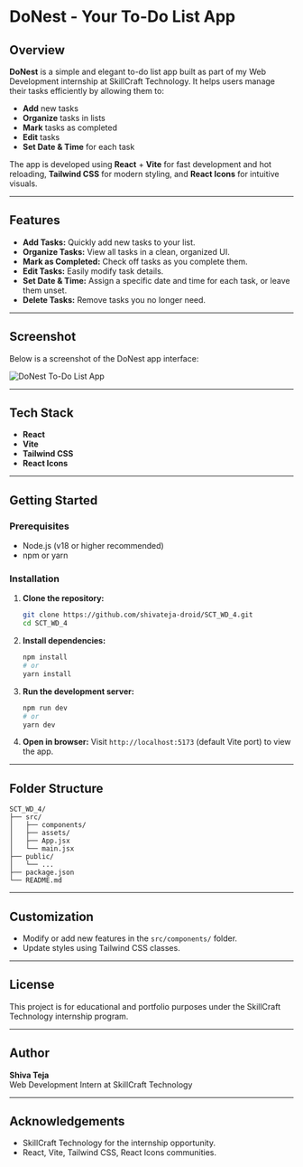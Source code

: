 # DoNest - Your To-Do List App
## Overview

**DoNest** is a simple and elegant to-do list app built as part of my Web Development internship at SkillCraft Technology. It helps users manage their tasks efficiently by allowing them to:

- **Add** new tasks
- **Organize** tasks in lists
- **Mark** tasks as completed
- **Edit** tasks
- **Set Date & Time** for each task

The app is developed using **React** + **Vite** for fast development and hot reloading, **Tailwind CSS** for modern styling, and **React Icons** for intuitive visuals.

---

## Features

- **Add Tasks:** Quickly add new tasks to your list.
- **Organize Tasks:** View all tasks in a clean, organized UI.
- **Mark as Completed:** Check off tasks as you complete them.
- **Edit Tasks:** Easily modify task details.
- **Set Date & Time:** Assign a specific date and time for each task, or leave them unset.
- **Delete Tasks:** Remove tasks you no longer need.

---

## Screenshot

Below is a screenshot of the DoNest app interface:

![DoNest To-Do List App](./assets/image1.png)
<!-- Image 1 referenced as per the user instruction -->

---

## Tech Stack

- **React**
- **Vite**
- **Tailwind CSS**
- **React Icons**

---

## Getting Started

### Prerequisites

- Node.js (v18 or higher recommended)
- npm or yarn

### Installation

1. **Clone the repository:**
   ```bash
   git clone https://github.com/shivateja-droid/SCT_WD_4.git
   cd SCT_WD_4
   ```

2. **Install dependencies:**
   ```bash
   npm install
   # or
   yarn install
   ```

3. **Run the development server:**
   ```bash
   npm run dev
   # or
   yarn dev
   ```

4. **Open in browser:**
   Visit `http://localhost:5173` (default Vite port) to view the app.

---

## Folder Structure

```
SCT_WD_4/
├── src/
│   ├── components/
│   ├── assets/
│   ├── App.jsx
│   └── main.jsx
├── public/
│   └── ...
├── package.json
└── README.md
```

---

## Customization

- Modify or add new features in the `src/components/` folder.
- Update styles using Tailwind CSS classes.

---

## License

This project is for educational and portfolio purposes under the SkillCraft Technology internship program.

---

## Author

**Shiva Teja**  
Web Development Intern at SkillCraft Technology

---

## Acknowledgements

- SkillCraft Technology for the internship opportunity.
- React, Vite, Tailwind CSS, React Icons communities.
